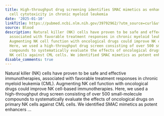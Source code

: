 ```yaml
---
title: High-throughput drug screening identifies SMAC mimetics as enhancers of NK
  cell cytotoxicity in chronic myeloid leukemia
date: '2025-01-10'
linkTitle: https://pubmed.ncbi.nlm.nih.gov/39792962/?utm_source=curl&utm_medium=rss&utm_campaign=journals&utm_content=7603509&fc=None&ff=20250111170758&v=2.18.0.post9+e462414
source: Blood
description: Natural killer (NK) cells have proven to be safe and effective immunotherapies,
  associated with favorable treatment responses in chronic myeloid leukemia (CML).
  Augmenting NK cell function with oncological drugs could improve NK cell-based immunotherapies.
  Here, we used a high-throughput drug screen consisting of over 500 small-molecule
  compounds to systematically evaluate the effects of oncological drugs on primary
  NK cells against CML cells. We identified SMAC mimetics as potent enhancers ...
disable_comments: true
---
```

Natural killer (NK) cells have proven to be safe and effective immunotherapies, associated with favorable treatment responses in chronic myeloid leukemia (CML). Augmenting NK cell function with oncological drugs could improve NK cell-based immunotherapies. Here, we used a high-throughput drug screen consisting of over 500 small-molecule compounds to systematically evaluate the effects of oncological drugs on primary NK cells against CML cells. We identified SMAC mimetics as potent enhancers ...